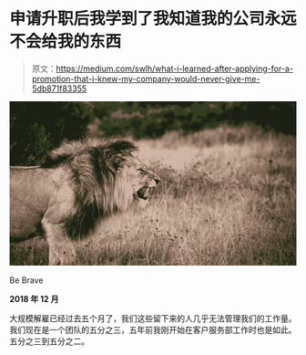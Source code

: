 # 申请升职后我学到了我知道我的公司永远不会给我的东西

> 原文：<https://medium.com/swlh/what-i-learned-after-applying-for-a-promotion-that-i-knew-my-company-would-never-give-me-5db871f83355>

![](img/9ad1932f842c74e8431b637aca5f5626.png)

Be Brave

**2018 年 12 月**

大规模解雇已经过去五个月了，我们这些留下来的人几乎无法管理我们的工作量。我们现在是一个团队的五分之三，五年前我刚开始在客户服务部工作时也是如此。五分之三到五分之二。